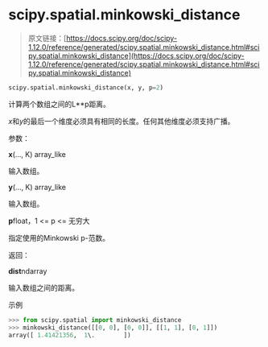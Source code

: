 # scipy.spatial.minkowski_distance

> 原文链接：[https://docs.scipy.org/doc/scipy-1.12.0/reference/generated/scipy.spatial.minkowski_distance.html#scipy.spatial.minkowski_distance](https://docs.scipy.org/doc/scipy-1.12.0/reference/generated/scipy.spatial.minkowski_distance.html#scipy.spatial.minkowski_distance)

```py
scipy.spatial.minkowski_distance(x, y, p=2)
```

计算两个数组之间的L**p距离。

*x*和*y*的最后一个维度必须具有相同的长度。任何其他维度必须支持广播。

参数：

**x**(…, K) array_like

输入数组。

**y**(…, K) array_like

输入数组。

**p**float，1 <= p <= 无穷大

指定使用的Minkowski p-范数。

返回：

**dist**ndarray

输入数组之间的距离。

示例

```py
>>> from scipy.spatial import minkowski_distance
>>> minkowski_distance([[0, 0], [0, 0]], [[1, 1], [0, 1]])
array([ 1.41421356,  1\.        ]) 
```
